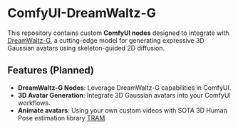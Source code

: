 # ComfyUI-DreamWaltz-G

This repository contains custom **ComfyUI nodes** designed to integrate with [DreamWaltz-G](https://github.com/Yukun-Huang/DreamWaltz-G), a cutting-edge model for generating expressive 3D Gaussian avatars using skeleton-guided 2D diffusion.

## Features (Planned)
- **DreamWaltz-G Nodes**: Leverage DreamWaltz-G capabilities in ComfyUI.
- **3D Avatar Generation**: Integrate 3D Gaussian avatars into your ComfyUI workflows.
- **Animate avatars**: Using your own custom videos with SOTA 3D Human Pose estimation library [TRAM]([https://github.com/Yukun-Huang/DreamWaltz-G](https://github.com/yufu-wang/tram))
